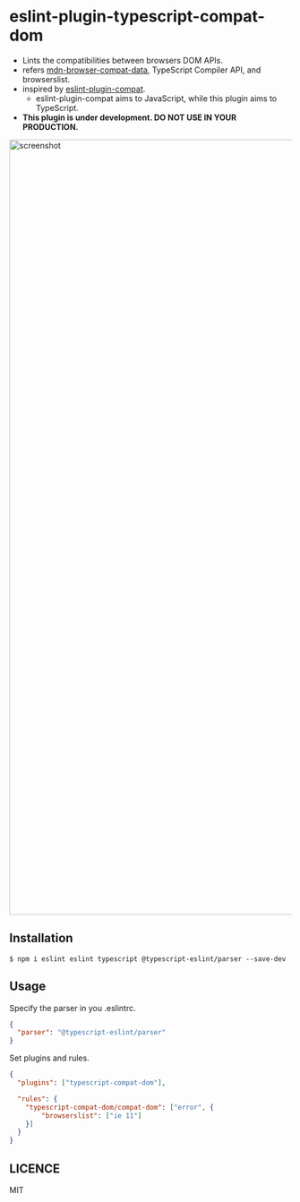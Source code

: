 # eslint-plugin-typescript-compat-dom

- Lints the compatibilities between browsers DOM APIs.
- refers [mdn\-browser\-compat\-data](https://www.npmjs.com/package/mdn-browser-compat-data), TypeScript Compiler API, and browserslist.
- inspired by [eslint\-plugin\-compat](https://www.npmjs.com/package/eslint-plugin-compat).
  - eslint-plugin-compat aims to JavaScript, while this plugin aims to TypeScript.
- <b>This plugin is under development. DO NOT USE IN YOUR PRODUCTION.</b>

<img width="1385" alt="screenshot" src="https://user-images.githubusercontent.com/18360/75621805-a78a1a80-5bdc-11ea-930c-8087fa7a9479.png">

## Installation

```
$ npm i eslint eslint typescript @typescript-eslint/parser --save-dev
```

## Usage

Specify the parser in you .eslintrc.

```json
{
  "parser": "@typescript-eslint/parser"
}
```

Set plugins and rules.

```json
{
  "plugins": ["typescript-compat-dom"],

  "rules": {
    "typescript-compat-dom/compat-dom": ["error", {
        "browserslist": ["ie 11"]
    }]
  }
}
```

## LICENCE

MIT


